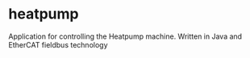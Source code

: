 # heatpump
Application for controlling the Heatpump machine. Written in Java and EtherCAT fieldbus technology
